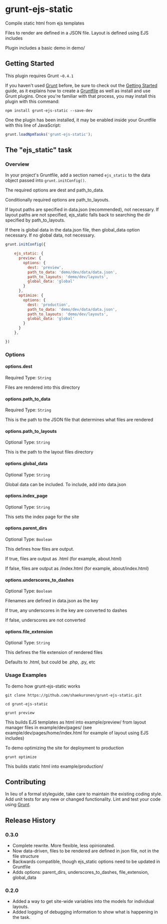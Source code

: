 # grunt-ejs-static

Compile static html from ejs templates

Files to render are defined in a JSON file.  Layout is defined using EJS includes

Plugin includes a basic demo in demo/

## Getting Started
This plugin requires Grunt `~0.4.1`

If you haven't used [Grunt](http://gruntjs.com/) before, be sure to check out the [Getting Started](http://gruntjs.com/getting-started) guide, as it explains how to create a [Gruntfile](http://gruntjs.com/sample-gruntfile) as well as install and use Grunt plugins. Once you're familiar with that process, you may install this plugin with this command:

```shell
npm install grunt-ejs-static --save-dev
```

One the plugin has been installed, it may be enabled inside your Gruntfile with this line of JavaScript:

```js
grunt.loadNpmTasks('grunt-ejs-static');
```

## The "ejs_static" task

### Overview
In your project's Gruntfile, add a section named `ejs_static` to the data object passed into `grunt.initConfig()`.

The required options are dest and path_to_data.

Conditionally required options are path_to_layouts.  

If layout paths are specified in data.json (recommended), not necessary.  If layout paths are not specified, ejs_static falls back to searching the dir specified by path_to_layouts.

If there is global data in the data.json file, then global_data option necessary.  If no global data, not necessary.     

```js
grunt.initConfig({

    ejs_static: {
      preview: {
        options: {
          dest: 'preview',
          path_to_data: 'demo/dev/data/data.json',
          path_to_layouts: 'demo/dev/layouts',
          global_data: 'global'
        }
      },
      optimize: {
        options: {
          dest: 'production',
          path_to_data: 'demo/dev/data/data.json',
          path_to_layouts: 'demo/dev/layouts',
          global_data: 'global'
        }
      }
    },

})
```

### Options

#### options.dest 
Required
Type: `String`

Files are rendered into this directory

#### options.path_to_data
Required
Type: `String`

This is the path to the JSON file that determines what files are rendered

#### options.path_to_layouts
Optional
Type: `String`

This is the path to the layout files directory 

#### options.global_data
Optional
Type: `String`

Global data can be included.  To include, add into data.json   

#### options.index_page
Optional
Type: `String`

This sets the index page for the site 

#### options.parent_dirs
Optional
Type: `Boolean`

This defines how files are output.

If true, files are output as <key>.html (for example, about.html)

If false, files are output as <key>/index.html (for example, about/index.html)

#### options.underscores_to_dashes
Optional
Type: `Boolean`

Filenames are defined in data.json as the key

If true, any underscores in the key are converted to dashes

If false, underscores are not converted

#### options.file_extension
Optional
Type: `String`

This defines the file extension of rendered files  

Defaults to .html, but could be .php, .py, etc 


### Usage Examples

To demo how grunt-ejs-static works

```shell
git clone https://github.com/shaekuronen/grunt-ejs-static.git

cd grunt-ejs-static

grunt preview
```

This builds EJS templates as html into example/preview/ from layout manager files in example/dev/pages/ (see example/dev/pages/home/index.html for example of layout using EJS includes)

To demo optimizing the site for deployment to production

```shell
grunt optimize
```

This builds static html into example/production/ 

## Contributing
In lieu of a formal styleguide, take care to maintain the existing coding style. Add unit tests for any new or changed functionality. Lint and test your code using [Grunt](http://gruntjs.com/).

## Release History
### 0.3.0 
* Complete rewrite.  More flexible, less opinionated.
* Now data-driven, files to be rendered are defined in json file, not in the file structure
* Backwards compatible, though ejs_static options need to be updated in Gruntfile
* Adds options: parent_dirs, underscores_to_dashes, file_extension, global_data

### 0.2.0
* Added a way to get site-wide variables into the models for individual layouts.
* Added logging of debugging information to show what is happening in the task.

